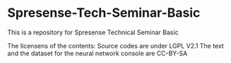# Spresense-Tech-Seminar-Basic
This is a repository for Spresense Technical Seminar Basic

The licensens of the contents:
Source codes are under LGPL V2.1
The text and the dataset for the neural network console are CC-BY-SA 
